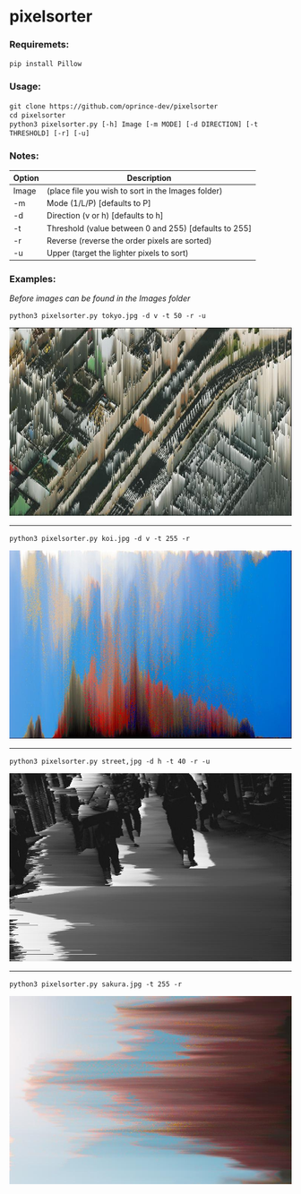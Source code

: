 # pixelsorter

### Requiremets:
```
pip install Pillow
```
### Usage:
```
git clone https://github.com/oprince-dev/pixelsorter
cd pixelsorter
python3 pixelsorter.py [-h] Image [-m MODE] [-d DIRECTION] [-t THRESHOLD] [-r] [-u]
```
### Notes:
|Option  |Description|
|--------|------------------------------|
|Image   |(place file you wish to sort in the Images folder)|
|-m      |Mode (1/L/P) [defaults to P]|
|-d      |Direction (v or h) [defaults to h]|
|-t      |Threshold (value between 0 and 255) [defaults to 255]|
|-r      |Reverse (reverse the order pixels are sorted)|
|-u      |Upper (target the lighter pixels to sort)|

### Examples:
*Before images can be found in the Images folder*
```
python3 pixelsorter.py tokyo.jpg -d v -t 50 -r -u
```
![tokyo_Pv50ru.jpg](https://github.com/oprince-dev/pixelsorter/blob/master/images/tokyo_Pv50ru.jpg)
___

```
python3 pixelsorter.py koi.jpg -d v -t 255 -r
```
![koi_Pv255r.jpg](https://github.com/oprince-dev/pixelsorter/blob/master/images/koi_Pv255r.jpg)
___

```
python3 pixelsorter.py street,jpg -d h -t 40 -r -u
```
![street_Ph40ru.jpg](https://github.com/oprince-dev/pixelsorter/blob/master/images/street_Ph40ru.jpg)
___

```
python3 pixelsorter.py sakura.jpg -t 255 -r
```
![tokyo_Pv50ru.jpg](https://github.com/oprince-dev/pixelsorter/blob/master/images/sakura_Ph255r.jpg)

